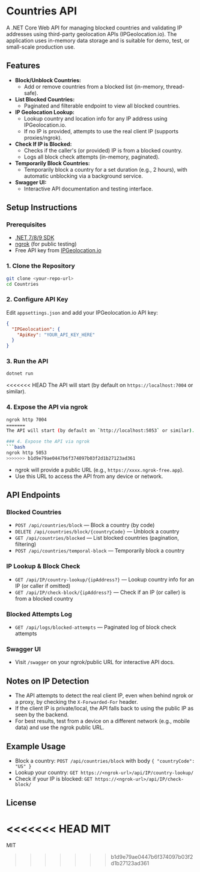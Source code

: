 # Countries API

A .NET Core Web API for managing blocked countries and validating IP addresses using third-party geolocation APIs (IPGeolocation.io). The application uses in-memory data storage and is suitable for demo, test, or small-scale production use.

## Features

- **Block/Unblock Countries:**
  - Add or remove countries from a blocked list (in-memory, thread-safe).
- **List Blocked Countries:**
  - Paginated and filterable endpoint to view all blocked countries.
- **IP Geolocation Lookup:**
  - Lookup country and location info for any IP address using IPGeolocation.io.
  - If no IP is provided, attempts to use the real client IP (supports proxies/ngrok).
- **Check If IP is Blocked:**
  - Checks if the caller's (or provided) IP is from a blocked country.
  - Logs all block check attempts (in-memory, paginated).
- **Temporarily Block Countries:**
  - Temporarily block a country for a set duration (e.g., 2 hours), with automatic unblocking via a background service.
- **Swagger UI:**
  - Interactive API documentation and testing interface.

## Setup Instructions

### Prerequisites
- [.NET 7/8/9 SDK](https://dotnet.microsoft.com/download)
- [ngrok](https://ngrok.com/) (for public testing)
- Free API key from [IPGeolocation.io](https://ipgeolocation.io/)

### 1. Clone the Repository
```bash
git clone <your-repo-url>
cd Countries
```

### 2. Configure API Key
Edit `appsettings.json` and add your IPGeolocation.io API key:
```json
{
  "IPGeolocation": {
    "ApiKey": "YOUR_API_KEY_HERE"
  }
}
```

### 3. Run the API
```bash
dotnet run
```
<<<<<<< HEAD
The API will start (by default on `https://localhost:7004` or similar).

### 4. Expose the API via ngrok
```bash
ngrok http 7004
=======
The API will start (by default on `http://localhost:5053` or similar).

### 4. Expose the API via ngrok
```bash
ngrok http 5053
>>>>>>> b1d9e79ae0447b6f374097b03f2d1b27123ad361
```
- ngrok will provide a public URL (e.g., `https://xxxx.ngrok-free.app`).
- Use this URL to access the API from any device or network.

## API Endpoints

### Blocked Countries
- `POST /api/countries/block` — Block a country (by code)
- `DELETE /api/countries/block/{countryCode}` — Unblock a country
- `GET /api/countries/blocked` — List blocked countries (pagination, filtering)
- `POST /api/countries/temporal-block` — Temporarily block a country

### IP Lookup & Block Check
- `GET /api/IP/country-lookup/{ipAddress?}` — Lookup country info for an IP (or caller if omitted)
- `GET /api/IP/check-block/{ipAddress?}` — Check if an IP (or caller) is from a blocked country

### Blocked Attempts Log
- `GET /api/logs/blocked-attempts` — Paginated log of block check attempts

### Swagger UI
- Visit `/swagger` on your ngrok/public URL for interactive API docs.

## Notes on IP Detection
- The API attempts to detect the real client IP, even when behind ngrok or a proxy, by checking the `X-Forwarded-For` header.
- If the client IP is private/local, the API falls back to using the public IP as seen by the backend.
- For best results, test from a device on a different network (e.g., mobile data) and use the ngrok public URL.

## Example Usage
- Block a country: `POST /api/countries/block` with body `{ "countryCode": "US" }`
- Lookup your country: `GET https://<ngrok-url>/api/IP/country-lookup/`
- Check if your IP is blocked: `GET https://<ngrok-url>/api/IP/check-block/`

## License
<<<<<<< HEAD
MIT 
=======
MIT 
>>>>>>> b1d9e79ae0447b6f374097b03f2d1b27123ad361
